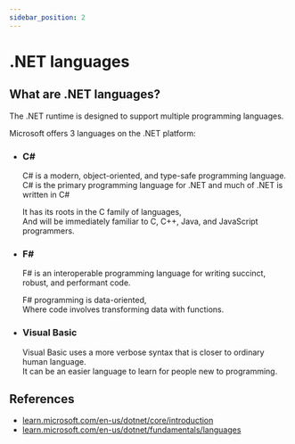 ```yaml
---
sidebar_position: 2
---
```


# .NET languages

## What are .NET languages?

The .NET runtime is designed to support multiple programming languages.

Microsoft offers 3 languages on the .NET platform:

- ### C\#

  C# is a modern, object-oriented, and type-safe programming language.  
  C# is the primary programming language for .NET and much of .NET is written in C#

  It has its roots in the C family of languages,  
  And will be immediately familiar to C, C++, Java, and JavaScript programmers.

- ### F\#

  F# is an interoperable programming language for writing succinct, robust, and performant code.

  F# programming is data-oriented,  
  Where code involves transforming data with functions.

- ### Visual Basic

  Visual Basic uses a more verbose syntax that is closer to ordinary human language.  
   It can be an easier language to learn for people new to programming.

## References

- [learn.microsoft.com/en-us/dotnet/core/introduction](https://learn.microsoft.com/en-us/dotnet/core/introduction)
- [learn.microsoft.com/en-us/dotnet/fundamentals/languages](https://learn.microsoft.com/en-us/dotnet/fundamentals/languages)
